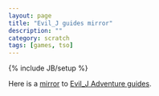 ```yaml
---
layout: page
title: "Evil_J guides mirror"
description: ""
category: scratch
tags: [games, tso]
---
```

{% include JB/setup %}

Here is a [mirror](http://tso.unitedself.com/) to [Evil_J Adventure guides](http://forum.thesettlersonline.net/threads/15681-Evil_J-Adventure-Guides).
